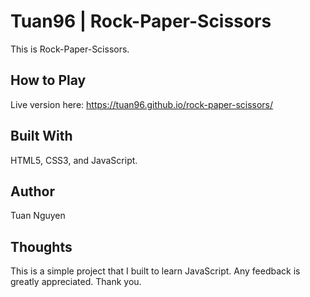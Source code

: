 # Tuan96 | Rock-Paper-Scissors

This is Rock-Paper-Scissors.

## How to Play

Live version here: https://tuan96.github.io/rock-paper-scissors/

## Built With

HTML5, CSS3, and JavaScript. 

## Author

Tuan Nguyen

## Thoughts

This is a simple project that I built to learn JavaScript. Any feedback is greatly appreciated. Thank you. 

